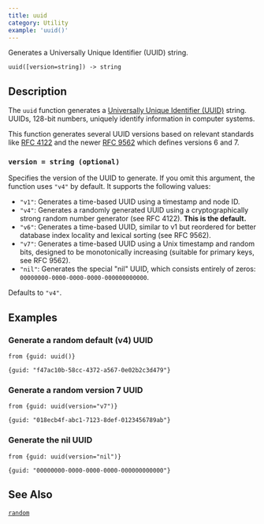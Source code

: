 ```yaml
---
title: uuid
category: Utility
example: 'uuid()'
---
```


Generates a Universally Unique Identifier (UUID) string.

```tql
uuid([version=string]) -> string
```

## Description

The `uuid` function generates a [Universally Unique Identifier
(UUID)](https://en.wikipedia.org/wiki/Universally_unique_identifier) string.
UUIDs, 128-bit numbers, uniquely identify information in computer systems.

This function generates several UUID versions based on relevant standards like
[RFC 4122](https://www.rfc-editor.org/rfc/rfc4122.html) and the newer [RFC
9562](https://www.rfc-editor.org/rfc/rfc9562.html) which defines versions 6 and
7.

### `version = string (optional)`

Specifies the version of the UUID to generate. If you omit this argument, the
function uses `"v4"` by default. It supports the following values:

- `"v1"`: Generates a time-based UUID using a timestamp and node ID.
- `"v4"`: Generates a randomly generated UUID using a cryptographically strong
  random number generator (see RFC 4122). **This is the default.**
- `"v6"`: Generates a time-based UUID, similar to v1 but reordered for better
  database index locality and lexical sorting (see RFC 9562).
- `"v7"`: Generates a time-based UUID using a Unix timestamp and random bits,
  designed to be monotonically increasing (suitable for primary keys, see RFC
  9562).
- `"nil"`: Generates the special "nil" UUID, which consists entirely of zeros:
  `00000000-0000-0000-0000-000000000000`.

Defaults to `"v4"`.

## Examples

### Generate a random default (v4) UUID

```tql
from {guid: uuid()}
```

```tql
{guid: "f47ac10b-58cc-4372-a567-0e02b2c3d479"}
```

### Generate a random version 7 UUID

```tql
from {guid: uuid(version="v7")}
```

```tql
{guid: "018ecb4f-abc1-7123-8def-0123456789ab"}
```

### Generate the nil UUID

```tql
from {guid: uuid(version="nil")}
```

```tql
{guid: "00000000-0000-0000-0000-000000000000"}
```

## See Also

[`random`](random.md)
